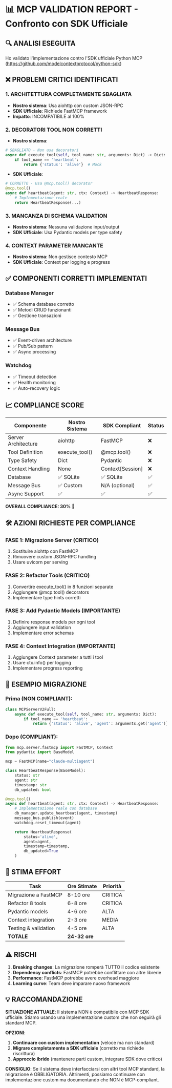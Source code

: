 # 📊 MCP VALIDATION REPORT - Confronto con SDK Ufficiale

## 🔍 ANALISI ESEGUITA
Ho validato l'implementazione contro l'SDK ufficiale Python MCP (https://github.com/modelcontextprotocol/python-sdk)

## ❌ PROBLEMI CRITICI IDENTIFICATI

### 1. **ARCHITETTURA COMPLETAMENTE SBAGLIATA**
- **Nostro sistema**: Usa aiohttp con custom JSON-RPC
- **SDK Ufficiale**: Richiede FastMCP framework
- **Impatto**: INCOMPATIBILE al 100%

### 2. **DECORATORI TOOL NON CORRETTI**
- **Nostro sistema**:
```python
# SBAGLIATO - Non usa decoratori
async def execute_tool(self, tool_name: str, arguments: Dict) -> Dict:
    if tool_name == 'heartbeat':
        return {'status': 'alive'}  # Mock
```

- **SDK Ufficiale**:
```python
# CORRETTO - Usa @mcp.tool() decorator
@mcp.tool()
async def heartbeat(agent: str, ctx: Context) -> HeartbeatResponse:
    # Implementazione reale
    return HeartbeatResponse(...)
```

### 3. **MANCANZA DI SCHEMA VALIDATION**
- **Nostro sistema**: Nessuna validazione input/output
- **SDK Ufficiale**: Usa Pydantic models per type safety

### 4. **CONTEXT PARAMETER MANCANTE**
- **Nostro sistema**: Non gestisce contesto MCP
- **SDK Ufficiale**: Context per logging e progress

## ✅ COMPONENTI CORRETTI IMPLEMENTATI

### Database Manager
- ✅ Schema database corretto
- ✅ Metodi CRUD funzionanti
- ✅ Gestione transazioni

### Message Bus
- ✅ Event-driven architecture
- ✅ Pub/Sub pattern
- ✅ Async processing

### Watchdog
- ✅ Timeout detection
- ✅ Health monitoring
- ✅ Auto-recovery logic

## 📈 COMPLIANCE SCORE

| Componente | Nostro Sistema | SDK Compliant | Status |
|------------|---------------|---------------|---------|
| Server Architecture | aiohttp | FastMCP | ❌ |
| Tool Definition | execute_tool() | @mcp.tool() | ❌ |
| Type Safety | Dict | Pydantic | ❌ |
| Context Handling | None | Context[Session] | ❌ |
| Database | ✅ SQLite | ✅ SQLite | ✅ |
| Message Bus | ✅ Custom | N/A (optional) | ✅ |
| Async Support | ✅ | ✅ | ✅ |

**OVERALL COMPLIANCE: 30%** 🔴

## 🛠️ AZIONI RICHIESTE PER COMPLIANCE

### FASE 1: Migrazione Server (CRITICO)
1. Sostituire aiohttp con FastMCP
2. Rimuovere custom JSON-RPC handling
3. Usare uvicorn per serving

### FASE 2: Refactor Tools (CRITICO)
1. Convertire execute_tool() in 8 funzioni separate
2. Aggiungere @mcp.tool() decorators
3. Implementare type hints corretti

### FASE 3: Add Pydantic Models (IMPORTANTE)
1. Definire response models per ogni tool
2. Aggiungere input validation
3. Implementare error schemas

### FASE 4: Context Integration (IMPORTANTE)
1. Aggiungere Context parameter a tutti i tool
2. Usare ctx.info() per logging
3. Implementare progress reporting

## 📝 ESEMPIO MIGRAZIONE

### Prima (NON COMPLIANT):
```python
class MCPServerV2Full:
    async def execute_tool(self, tool_name: str, arguments: Dict):
        if tool_name == 'heartbeat':
            return {'status': 'alive', 'agent': arguments.get('agent')}
```

### Dopo (COMPLIANT):
```python
from mcp.server.fastmcp import FastMCP, Context
from pydantic import BaseModel

mcp = FastMCP(name="claude-multiagent")

class HeartbeatResponse(BaseModel):
    status: str
    agent: str
    timestamp: str
    db_updated: bool

@mcp.tool()
async def heartbeat(agent: str, ctx: Context) -> HeartbeatResponse:
    # Implementazione reale con database
    db_manager.update_heartbeat(agent, timestamp)
    message_bus.publish(event)
    watchdog.reset_timeout(agent)

    return HeartbeatResponse(
        status='alive',
        agent=agent,
        timestamp=timestamp,
        db_updated=True
    )
```

## 🎯 STIMA EFFORT

| Task | Ore Stimate | Priorità |
|------|------------|----------|
| Migrazione a FastMCP | 8-10 ore | CRITICA |
| Refactor 8 tools | 6-8 ore | CRITICA |
| Pydantic models | 4-6 ore | ALTA |
| Context integration | 2-3 ore | MEDIA |
| Testing & validation | 4-5 ore | ALTA |
| **TOTALE** | **24-32 ore** | |

## ⚠️ RISCHI

1. **Breaking changes**: La migrazione romperà TUTTO il codice esistente
2. **Dependency conflicts**: FastMCP potrebbe conflittare con altre librerie
3. **Performance**: FastMCP potrebbe avere overhead maggiore
4. **Learning curve**: Team deve imparare nuovo framework

## 💡 RACCOMANDAZIONE

**SITUAZIONE ATTUALE**: Il sistema NON è compatibile con MCP SDK ufficiale. Stiamo usando una implementazione custom che non seguirà gli standard MCP.

**OPZIONI**:
1. **Continuare con custom implementation** (veloce ma non standard)
2. **Migrare completamente a SDK ufficiale** (corretto ma richiede riscrittura)
3. **Approccio ibrido** (mantenere parti custom, integrare SDK dove critico)

**CONSIGLIO**: Se il sistema deve interfacciarsi con altri tool MCP standard, la migrazione è OBBLIGATORIA. Altrimenti, possiamo continuare con implementazione custom ma documentando che NON è MCP-compliant.